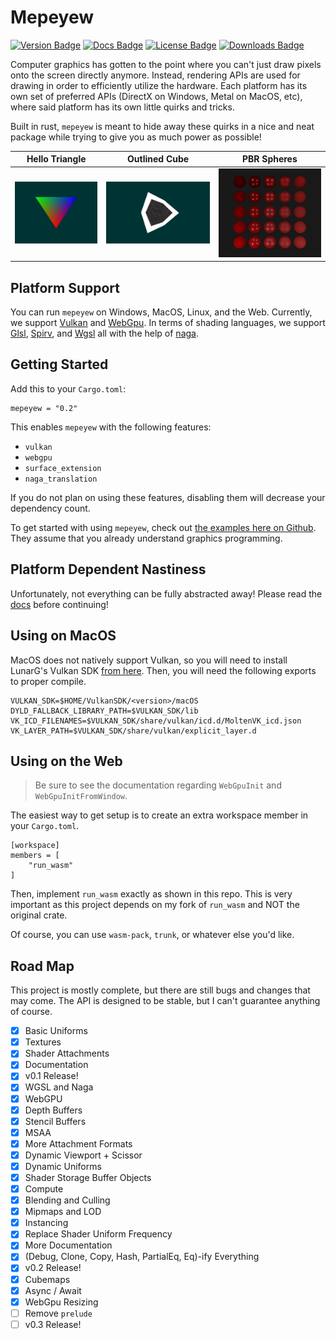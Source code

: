 # Mepeyew

[![Version Badge](https://img.shields.io/crates/v/mepeyew)](https://crates.io/crates/mepeyew)
[![Docs Badge](https://img.shields.io/docsrs/mepeyew/latest)](https://docs.rs/mepeyew/latest/mepeyew/)
[![License Badge](https://img.shields.io/crates/l/mepeyew)](LICENSE)
[![Downloads Badge](https://img.shields.io/crates/d/mepeyew)](https://crates.io/crates/mepeyew)

Computer graphics has gotten to the point where you can't just draw pixels onto
the screen directly anymore.
Instead, rendering APIs are used for drawing in order to efficiently utilize the hardware.
Each platform has its own set of preferred APIs (DirectX on Windows, Metal on
MacOS, etc), where said platform has its own little quirks and tricks.

Built in rust, `mepeyew` is meant to hide away these quirks in a nice and neat package while
trying to give you as much power as possible!

|       Hello Triangle       |          Outlined Cube          |      PBR Spheres      |
| :------------------------: | :-----------------------------: | :-------------------: |
| ![](./images/triangle.png) | ![](./images/outlined_cube.png) | ![](./images/pbr.png) |

## Platform Support

You can run `mepeyew` on Windows, MacOS, Linux, and the Web.
Currently, we support [Vulkan](https://www.vulkan.org/) and [WebGpu](https://developer.mozilla.org/en-US/docs/Web/API/WebGPU_API).
In terms of shading languages, we support [Glsl](<https://www.khronos.org/opengl/wiki/Core_Language_(GLSL)>), [Spirv](https://www.khronos.org/spir/), and [Wgsl](https://www.w3.org/TR/WGSL/) all with the help of [naga](https://github.com/gfx-rs/naga).

## Getting Started

Add this to your `Cargo.toml`:

```
mepeyew = "0.2"
```

This enables `mepeyew` with the following features:

- `vulkan`
- `webgpu`
- `surface_extension`
- `naga_translation`

If you do not plan on using these features, disabling them will decrease your dependency count.

To get started with using `mepeyew`, check out
[the examples here on Github](https://github.com/davnotdev/mepeyew/tree/main/examples).
They assume that you already understand graphics programming.

## Platform Dependent Nastiness

Unfortunately, not everything can be fully abstracted away!
Please read the [docs](https://docs.rs/mepeyew) before continuing!

## Using on MacOS

MacOS does not natively support Vulkan, so you will need to install LunarG's Vulkan SDK [from here](https://www.lunarg.com/vulkan-sdk/).
Then, you will need the following exports to proper compile.

```
VULKAN_SDK=$HOME/VulkanSDK/<version>/macOS
DYLD_FALLBACK_LIBRARY_PATH=$VULKAN_SDK/lib
VK_ICD_FILENAMES=$VULKAN_SDK/share/vulkan/icd.d/MoltenVK_icd.json
VK_LAYER_PATH=$VULKAN_SDK/share/vulkan/explicit_layer.d
```

## Using on the Web

> Be sure to see the documentation regarding `WebGpuInit` and `WebGpuInitFromWindow`.

The easiest way to get setup is to create an extra workspace member in your
`Cargo.toml`.

```
[workspace]
members = [
    "run_wasm"
]
```

Then, implement `run_wasm` exactly as shown in this repo.
This is very important as this project depends on my fork of `run_wasm` and
NOT the original crate.

Of course, you can use `wasm-pack`, `trunk`, or whatever else you'd like.

## Road Map

This project is mostly complete, but there are still bugs and changes that may come.
The API is designed to be stable, but I can't guarantee anything of course.

- [x] Basic Uniforms
- [x] Textures
- [x] Shader Attachments
- [x] Documentation
- [x] v0.1 Release!
- [x] WGSL and Naga
- [x] WebGPU
- [x] Depth Buffers
- [x] Stencil Buffers
- [x] MSAA
- [x] More Attachment Formats
- [x] Dynamic Viewport + Scissor
- [x] Dynamic Uniforms
- [x] Shader Storage Buffer Objects
- [x] Compute
- [x] Blending and Culling
- [x] Mipmaps and LOD
- [x] Instancing
- [x] Replace Shader Uniform Frequency
- [x] More Documentation
- [x] (Debug, Clone, Copy, Hash, PartialEq, Eq)-ify Everything
- [x] v0.2 Release!
- [x] Cubemaps
- [x] Async / Await
- [x] WebGpu Resizing
- [ ] Remove `prelude`
- [ ] v0.3 Release!
